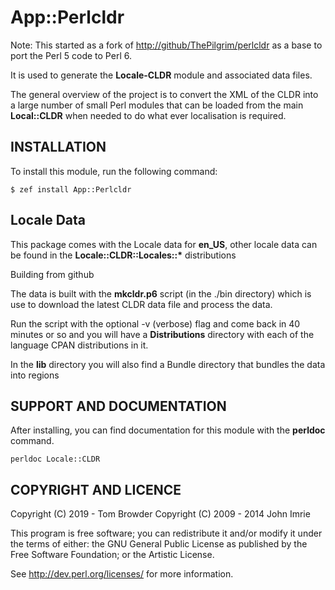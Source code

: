 # App::Perlcldr

Note: This started as a fork of <http://github/ThePilgrim/perlcldr> as
a base to port the Perl 5 code to Perl 6.

It is used to generate the **Locale-CLDR** module and associated data files.

The general overview of the project is to convert the XML of the CLDR
into a large number of small Perl modules that can be loaded from the
main **Local::CLDR** when needed to do what ever localisation is required.

## INSTALLATION

To install this module, run the following command:

	$ zef install App::Perlcldr

## Locale Data

This package comes with the Locale data for **en_US**, other locale
data can be found in the **Locale::CLDR::Locales::\*** distributions

Building from github

The data is built with the **mkcldr.p6** script (in the ./bin
directory) which is use to download the latest CLDR data file and
process the data.

Run the script with the optional -v (verbose) flag and come back in 40
minutes or so and you will have a **Distributions** directory with each
of the language CPAN distributions in it.

In the **lib** directory you will also find a Bundle directory that bundles the
data into regions

## SUPPORT AND DOCUMENTATION

After installing, you can find documentation for this module with the
**perldoc** command.

    perldoc Locale::CLDR

## COPYRIGHT AND LICENCE

Copyright (C) 2019 - Tom Browder
Copyright (C) 2009 - 2014 John Imrie

This program is free software; you can redistribute it and/or modify it
under the terms of either: the GNU General Public License as published
by the Free Software Foundation; or the Artistic License.

See http://dev.perl.org/licenses/ for more information.
